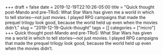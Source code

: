 +++draft = falsedate = 2019-12-19T22:10:26-05:00title = "Quick thought post-Mando and pre-TRoS: What Star Wars has given me a world in which to tell stories—not just movies. I played RPG campaigns that made the prequel trilogy look good, because the world held up even when the movies didn’t."slug = "2019-12-19-Quick-thought"tags = []categories = ["micro"]+++Quick thought post-Mando and pre-TRoS: What Star Wars has given me a world in which to tell stories—not just movies. I played RPG campaigns that made the prequel trilogy look good, because the world held up even when the movies didn’t.